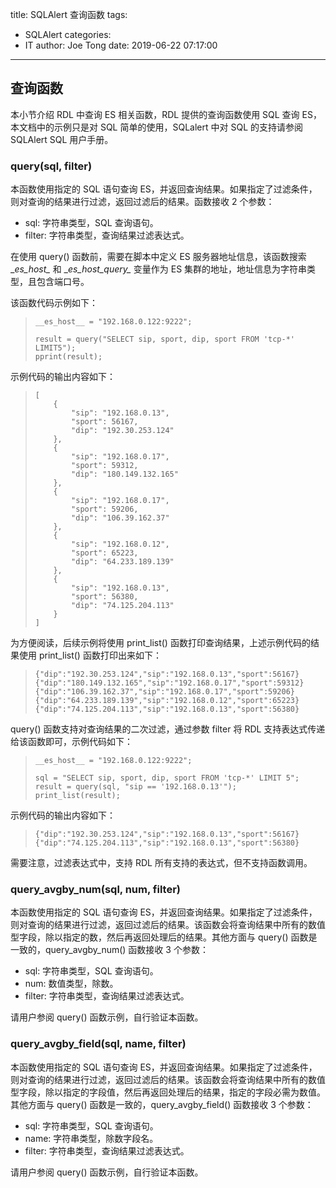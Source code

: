 title: SQLAlert 查询函数
tags:
  - SQLAlert
categories:
  - IT
author: Joe Tong
date: 2019-06-22 07:17:00
---
## 查询函数
本小节介绍 RDL 中查询 ES 相关函数，RDL 提供的查询函数使用 SQL 查询 ES，本文档中的示例只是对 SQL 简单的使用，SQLalert 中对 SQL 的支持请参阅 SQLAlert SQL 用户手册。

### query(sql, filter)
本函数使用指定的 SQL 语句查询 ES，并返回查询结果。如果指定了过滤条件，则对查询的结果进行过滤，返回过滤后的结果。函数接收 2 个参数：

- sql:    字符串类型，SQL 查询语句。
- filter: 字符串类型，查询结果过滤表达式。

在使用 query() 函数前，需要在脚本中定义 ES 服务器地址信息，该函数搜索 \__es_host\__ 和 \__es_host_query\__ 变量作为 ES 集群的地址，地址信息为字符串类型，且包含端口号。

该函数代码示例如下：

> ~~~ {.id .cs .numberLines}
> __es_host__ = "192.168.0.122:9222";
> 
> result = query("SELECT sip, sport, dip, sport FROM 'tcp-*' LIMIT5");
> pprint(result);
> ~~~

示例代码的输出内容如下：

> ~~~ {.id .cs}
> [
>     {
>         "sip": "192.168.0.13",
>         "sport": 56167,
>         "dip": "192.30.253.124"
>     },
>     {
>         "sip": "192.168.0.17",
>         "sport": 59312,
>         "dip": "180.149.132.165"
>     },
>     {
>         "sip": "192.168.0.17",
>         "sport": 59206,
>         "dip": "106.39.162.37"
>     },
>     {
>         "sip": "192.168.0.12",
>         "sport": 65223,
>         "dip": "64.233.189.139"
>     },
>     {
>         "sip": "192.168.0.13",
>         "sport": 56380,
>         "dip": "74.125.204.113"
>     }
> ]
> ~~~

为方便阅读，后续示例将使用 print_list() 函数打印查询结果，上述示例代码的结果使用 print_list() 函数打印出来如下：

> ~~~ {.id .cs}
> {"dip":"192.30.253.124","sip":"192.168.0.13","sport":56167}
> {"dip":"180.149.132.165","sip":"192.168.0.17","sport":59312}
> {"dip":"106.39.162.37","sip":"192.168.0.17","sport":59206}
> {"dip":"64.233.189.139","sip":"192.168.0.12","sport":65223}
> {"dip":"74.125.204.113","sip":"192.168.0.13","sport":56380}
> ~~~

query() 函数支持对查询结果的二次过滤，通过参数 filter 将 RDL 支持表达式传递给该函数即可，示例代码如下：

> ~~~ {.id .cs .numberLines}
> __es_host__ = "192.168.0.122:9222";
> 
> sql = "SELECT sip, sport, dip, sport FROM 'tcp-*' LIMIT 5";
> result = query(sql, "sip == '192.168.0.13'");
> print_list(result);
> ~~~

示例代码的输出内容如下：

> ~~~ {.id .cs}
> {"dip":"192.30.253.124","sip":"192.168.0.13","sport":56167}
> {"dip":"74.125.204.113","sip":"192.168.0.13","sport":56380}
> ~~~

需要注意，过滤表达式中，支持 RDL 所有支持的表达式，但不支持函数调用。

### query_avgby_num(sql, num, filter)
本函数使用指定的 SQL 语句查询 ES，并返回查询结果。如果指定了过滤条件，则对查询的结果进行过滤，返回过滤后的结果。该函数会将查询结果中所有的数值型字段，除以指定的数，然后再返回处理后的结果。其他方面与 query() 函数是一致的，query_avgby_num() 函数接收 3 个参数：

- sql:    字符串类型，SQL 查询语句。
- num:    数值类型，除数。
- filter: 字符串类型，查询结果过滤表达式。

请用户参阅 query() 函数示例，自行验证本函数。

### query_avgby_field(sql, name, filter)
本函数使用指定的 SQL 语句查询 ES，并返回查询结果。如果指定了过滤条件，则对查询的结果进行过滤，返回过滤后的结果。该函数会将查询结果中所有的数值型字段，除以指定的字段值，然后再返回处理后的结果，指定的字段必需为数值。其他方面与 query() 函数是一致的，query_avgby_field() 函数接收 3 个参数：

- sql:    字符串类型，SQL 查询语句。
- name:   字符串类型，除数字段名。
- filter: 字符串类型，查询结果过滤表达式。

请用户参阅 query() 函数示例，自行验证本函数。


